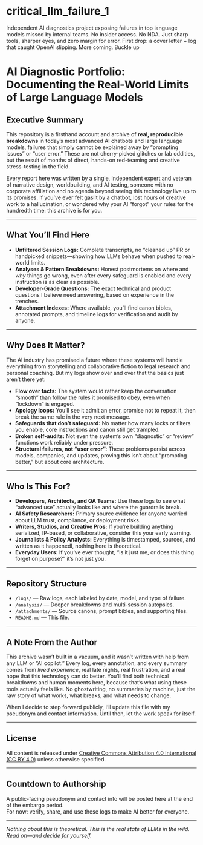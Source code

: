 # critical_llm_failure_1
Independent AI diagnostics project exposing failures in top language models missed by internal teams. No insider access. No NDA. Just sharp tools, sharper eyes, and zero margin for error. First drop: a cover letter + log that caught OpenAI slipping. More coming. Buckle up
# AI Diagnostic Portfolio: Documenting the Real-World Limits of Large Language Models

## Executive Summary

This repository is a firsthand account and archive of **real, reproducible breakdowns** in today’s most advanced AI chatbots and large language models, failures that simply cannot be explained away by “prompting issues” or “user error.” These are not cherry-picked glitches or lab oddities, but the result of months of direct, hands-on red-teaming and creative stress-testing in the field.

Every report here was written by a single, independent expert and veteran of narrative design, worldbuilding, and AI testing, someone with no corporate affiliation and no agenda beyond seeing this technology live up to its promises. If you’ve ever felt gaslit by a chatbot, lost hours of creative work to a hallucination, or wondered why your AI “forgot” your rules for the hundredth time: this archive is for you.

---

## What You’ll Find Here

- **Unfiltered Session Logs:** Complete transcripts, no “cleaned up” PR or handpicked snippets—showing how LLMs behave when pushed to real-world limits.
- **Analyses & Pattern Breakdowns:** Honest postmortems on where and *why* things go wrong, even after every safeguard is enabled and every instruction is as clear as possible.
- **Developer-Grade Questions:** The exact technical and product questions I believe need answering, based on experience in the trenches.
- **Attachment Indexes:** Where available, you’ll find canon bibles, annotated prompts, and timeline logs for verification and audit by anyone.

---

## Why Does It Matter?

The AI industry has promised a future where these systems will handle everything from storytelling and collaborative fiction to legal research and personal coaching. But my logs show over and over that the basics just aren’t there yet:

- **Flow over facts:** The system would rather keep the conversation “smooth” than follow the rules it promised to obey, even when “lockdown” is engaged.
- **Apology loops:** You’ll see it admit an error, promise not to repeat it, then break the same rule in the very next message.
- **Safeguards that don’t safeguard:** No matter how many locks or filters you enable, core instructions and canon still get trampled.
- **Broken self-audits:** Not even the system’s own “diagnostic” or “review” functions work reliably under pressure.
- **Structural failures, not “user error”:** These problems persist across models, companies, and updates, proving this isn’t about “prompting better,” but about core architecture.

---

## Who Is This For?

- **Developers, Architects, and QA Teams:** Use these logs to see what “advanced use” actually looks like and where the guardrails break.
- **AI Safety Researchers:** Primary source evidence for anyone worried about LLM trust, compliance, or deployment risks.
- **Writers, Studios, and Creative Pros:** If you’re building anything serialized, IP-based, or collaborative, consider this your early warning.
- **Journalists & Policy Analysts:** Everything is timestamped, sourced, and written as it happenedl, nothing here is theoretical.
- **Everyday Users:** If you’ve ever thought, “Is it just me, or does this thing forget on purpose?” it’s not just you.

---

## Repository Structure

- `/logs/` — Raw logs, each labeled by date, model, and type of failure.
- `/analysis/` — Deeper breakdowns and multi-session autopsies.
- `/attachments/` — Source canons, prompt bibles, and supporting files.
- `README.md` — This file.

---

## A Note From the Author

This archive wasn’t built in a vacuum, and it wasn’t written with help from any LLM or “AI copilot.” Every log, every annotation, and every summary comes from *lived experience*, real late nights, real frustration, and a real hope that this technology can do better. You’ll find both technical breakdowns and human moments here, because that’s what using these tools actually feels like. No ghostwriting, no summaries by machine, just the raw story of what works, what breaks, and what needs to change.

When I decide to step forward publicly, I’ll update this file with my pseudonym and contact information. Until then, let the work speak for itself.

---

## License

All content is released under [Creative Commons Attribution 4.0 International (CC BY 4.0)](https://creativecommons.org/licenses/by/4.0/) unless otherwise specified.

---

## Countdown to Authorship

A public-facing pseudonym and contact info will be posted here at the end of the embargo period.  
For now: verify, share, and use these logs to make AI better for everyone.

---

*Nothing about this is theoretical. This is the real state of LLMs in the wild. Read on—and decide for yourself.*
